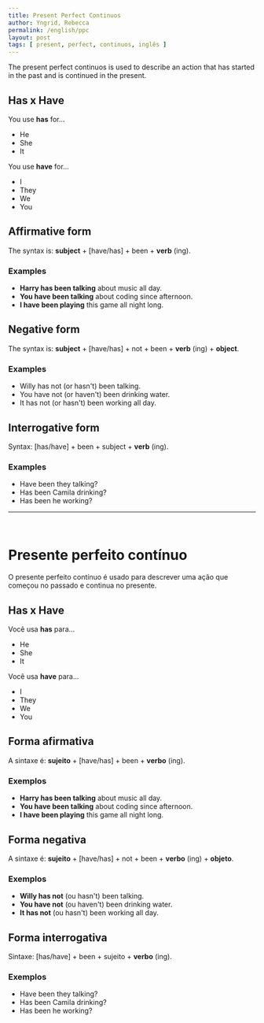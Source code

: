 ```yaml
---
title: Present Perfect Continuos
author: Yngrid, Rebecca
permalink: /english/ppc
layout: post
tags: [ present, perfect, continuos, inglês ]
---
```


The present perfect continuos is used to describe an action that has started in the past and is continued in the present.

## Has x Have
You use **has** for...

- He
- She
- It

You use **have** for...

- I
- They
- We
- You

## Affirmative form
The syntax is: **subject** + \[have/has\] + been + **verb** (ing).

### Examples
- **Harry has been talking** about music all day.
- **You have been talking** about coding since afternoon.
- **I have been playing** this game all night long.

## Negative form
The syntax is: **subject** + \[have/has\] + not + been + **verb** (ing) + **object**.

### Examples
- Willy has not (or hasn't) been talking.
- You have not (or haven't) been drinking water.
- It has not (or hasn't) been working all day.

## Interrogative form
Syntax: \[has/have\] + been + subject + **verb** (ing).

### Examples
- Have been they talking?
- Has been Camila drinking?
- Has been he working?

---
&nbsp;

# Presente perfeito contínuo

O presente perfeito contínuo é usado para descrever uma ação que começou no passado e continua no presente.

## Has x Have
Você usa **has** para...

- He
- She
- It

Você usa **have** para...

- I
- They
- We
- You

## Forma afirmativa
A sintaxe é: **sujeito** + \[have/has\] + been + **verbo** (ing).

### Exemplos
- **Harry has been talking** about music all day.
- **You have been talking** about coding since afternoon.
- **I have been playing** this game all night long.

## Forma negativa
A sintaxe é: **sujeito** + \[have/has\] + not + been + **verbo** (ing) + **objeto**.

### Exemplos
- **Willy has not** (ou hasn't) been talking.
- **You have not** (ou haven't) been drinking water.
- **It has not** (ou hasn't) been working all day.

## Forma interrogativa
Sintaxe: \[has/have\] + been + sujeito + **verbo** (ing).

### Exemplos
- Have been they talking?
- Has been Camila drinking?
- Has been he working?
